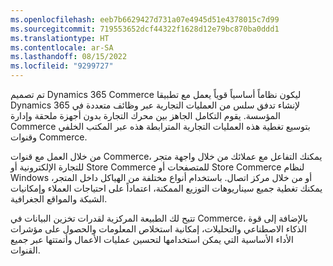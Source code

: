 ```yaml
---
ms.openlocfilehash: eeb7b6629427d731a07e4945d51e4378015c7d99
ms.sourcegitcommit: 719553652dcf44322f1628d12e79bc870ba0ddd1
ms.translationtype: HT
ms.contentlocale: ar-SA
ms.lasthandoff: 08/15/2022
ms.locfileid: "9299727"
---
```

تم تصميم Dynamics 365 Commerce ليكون نظاماً أساسياً قوياً يعمل مع تطبيقا Dynamics 365 لإنشاء تدفق سلس من العمليات التجارية عبر وظائف متعددة في المؤسسة. يقوم التكامل الجاهز بين محرك التجارة بدون أجهزة ملحقة‬‬ وإدارة Commerce بتوسيع تغطية هذه العمليات التجارية المترابطة هذه عبر المكتب الخلفي وقنوات Commerce. 

من خلال العمل مع قنوات Commerce، يمكنك التفاعل مع عملائك من خلال واجهة متجر للتجارة الإلكترونية أو Store Commerce للمتصفحات أو Store Commerce لنظام Windows أو من خلال مركز اتصال. باستخدام أنواع مختلفة من الهياكل داخل المتجر، يمكنك تغطية جميع سيناريوهات التوزيع الممكنة، اعتماداً على احتياجات العملاء وإمكانيات الشبكة والمواقع الجغرافية. 

تتيح لك الطبيعة المركزية لقدرات تخزين البيانات في Commerce، بالإضافة إلى قوة الذكاء الاصطناعي والتحليلات، إمكانية استخلاص المعلومات والحصول على مؤشرات الأداء الأساسية التي يمكن استخدامها لتحسين عمليات الأعمال وأتمتتها عبر جميع القنوات.
